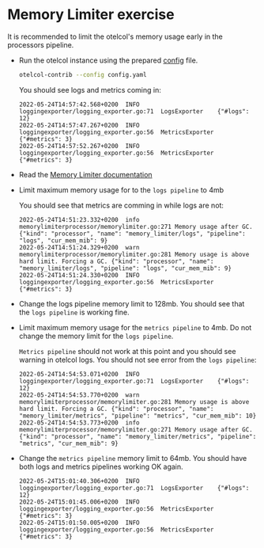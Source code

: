 # Memory Limiter exercise

It is recommended to limit the otelcol's memory usage early in the processors pipeline.

* Run the otelcol instance using the prepared [config](config.yaml) file.

  ```bash
  otelcol-contrib --config config.yaml
  ```

  You should see logs and metrics coming in:

  ```text
  2022-05-24T14:57:42.568+0200	INFO	loggingexporter/logging_exporter.go:71	LogsExporter	{"#logs": 12}
  2022-05-24T14:57:47.267+0200	INFO	loggingexporter/logging_exporter.go:56	MetricsExporter	{"#metrics": 3}
  2022-05-24T14:57:52.267+0200	INFO	loggingexporter/logging_exporter.go:56	MetricsExporter	{"#metrics": 3}
  ```

* Read the [Memory Limiter documentation](https://github.com/open-telemetry/opentelemetry-collector/blob/v0.51.0/processor/memorylimiterprocessor/README.md)

* Limit maximum memory usage for to the `logs pipeline` to 4mb

  You should see that metrics are comming in while logs are not:

  ```text
  2022-05-24T14:51:23.332+0200	info	memorylimiterprocessor/memorylimiter.go:271	Memory usage after GC.	{"kind": "processor", "name": "memory_limiter/logs", "pipeline": "logs", "cur_mem_mib": 9}
  2022-05-24T14:51:24.329+0200	warn	memorylimiterprocessor/memorylimiter.go:281	Memory usage is above hard limit. Forcing a GC.	{"kind": "processor", "name": "memory_limiter/logs", "pipeline": "logs", "cur_mem_mib": 9}
  2022-05-24T14:51:24.330+0200	INFO	loggingexporter/logging_exporter.go:56	MetricsExporter	{"#metrics": 3}
  ```

* Change the logs pipeline memory limit to 128mb. You should see that the `logs pipeline` is working fine.

* Limit maximum memory usage for the `metrics pipeline` to 4mb. Do not change the memory limit for the `logs pipeline`.

  `Metrics pipeline` should not work at this point and you should see warning in otelcol logs. You should not see error from the `logs pipeline`:

  ```text
  2022-05-24T14:54:53.071+0200	INFO	loggingexporter/logging_exporter.go:71	LogsExporter	{"#logs": 12}
  2022-05-24T14:54:53.770+0200	warn	memorylimiterprocessor/memorylimiter.go:281	Memory usage is above hard limit. Forcing a GC.	{"kind": "processor", "name": "memory_limiter/metrics", "pipeline": "metrics", "cur_mem_mib": 10}
  2022-05-24T14:54:53.773+0200	info	memorylimiterprocessor/memorylimiter.go:271	Memory usage after GC.	{"kind": "processor", "name": "memory_limiter/metrics", "pipeline": "metrics", "cur_mem_mib": 9}
  ```

* Change the `metrics pipeline` memory limit to 64mb. You should have both logs and metrics pipelines working OK again.

  ```text
  2022-05-24T15:01:40.306+0200	INFO	loggingexporter/logging_exporter.go:71	LogsExporter	{"#logs": 12}
  2022-05-24T15:01:45.006+0200	INFO	loggingexporter/logging_exporter.go:56	MetricsExporter	{"#metrics": 3}
  2022-05-24T15:01:50.005+0200	INFO	loggingexporter/logging_exporter.go:56	MetricsExporter	{"#metrics": 3}
  ```
